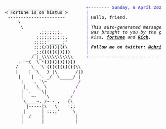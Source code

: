 <pre style="font-family:Menlo,'DejaVu Sans Mono',consolas,'Courier New',monospace"> ______________________        <span style="color: #5f5fff; text-decoration-color: #5f5fff">+-------- </span><span style="color: #5f5fff; text-decoration-color: #5f5fff; font-weight: bold">Sunday, 6 April 2025</span><span style="color: #5f5fff; text-decoration-color: #5f5fff"> --------+</span> <a href="https://www.informatik.uni-leipzig.de/~akiki/">Christopher Akiki</a>                
<span style="font-weight: bold">&lt;</span><span style="color: #000000; text-decoration-color: #000000"> Fortune is on hiatus </span><span style="font-weight: bold">&gt;</span>       <span style="color: #5f5fff; text-decoration-color: #5f5fff">|</span>                                      <span style="color: #5f5fff; text-decoration-color: #5f5fff">|</span> ┣━━ Interests                    
 ----------------------        <span style="color: #5f5fff; text-decoration-color: #5f5fff">|</span> Hello, friend.                       <span style="color: #5f5fff; text-decoration-color: #5f5fff">|</span> ┃   ┣━━ My cat                   
     \                         <span style="color: #5f5fff; text-decoration-color: #5f5fff">|</span>                                      <span style="color: #5f5fff; text-decoration-color: #5f5fff">|</span> ┃   ┣━━ Representation Learning  
      \                        <span style="color: #5f5fff; text-decoration-color: #5f5fff">|</span> <span style="font-style: italic">This auto-generated message panel </span>   <span style="color: #5f5fff; text-decoration-color: #5f5fff">|</span> ┃   ┣━━ Language Generation      
             ,;;;;;;;,         <span style="color: #5f5fff; text-decoration-color: #5f5fff">|</span> <span style="font-style: italic">was brought to you by the </span><span style="font-weight: bold; font-style: italic"><a href="https://en.wikipedia.org/wiki/Cowsay">cowsay</a></span><span style="font-style: italic"> </span>    <span style="color: #5f5fff; text-decoration-color: #5f5fff">|</span> ┃   ┣━━ Text Mining              
            ;;;;;;;;;;;,       <span style="color: #5f5fff; text-decoration-color: #5f5fff">|</span> <span style="font-style: italic">kiss, </span><span style="font-weight: bold; font-style: italic"><a href="https://en.wikipedia.org/wiki/Fortune_(Unix)">fortune</a></span><span style="font-style: italic"> and </span><span style="font-weight: bold; font-style: italic"><a href="https://github.com/willmcgugan/rich">Rich</a></span><span style="font-style: italic">. </span>             <span style="color: #5f5fff; text-decoration-color: #5f5fff">|</span> ┃   ┣━━ Dataset Creation         
           ;;;;;<span style="color: #008000; text-decoration-color: #008000">&#x27;_____;&#x27;</span>       <span style="color: #5f5fff; text-decoration-color: #5f5fff">|</span>                                      <span style="color: #5f5fff; text-decoration-color: #5f5fff">|</span> ┃   ┗━━ TODO                     
           ;;;<span style="font-weight: bold">(</span><span style="color: #800080; text-decoration-color: #800080">/</span><span style="font-weight: bold">))))</span>|<span style="font-weight: bold">((</span>\       <span style="color: #5f5fff; text-decoration-color: #5f5fff">|</span> <span style="font-weight: bold; font-style: italic">Follow me on twitter: </span><span style="font-weight: bold; font-style: italic"><a href="https://twitter.com/christopher">@christopher</a></span>   <span style="color: #5f5fff; text-decoration-color: #5f5fff">|</span> ┣━━ Past Lives                   
           _;;<span style="font-weight: bold">((((((</span>|<span style="font-weight: bold">))))</span>      <span style="color: #5f5fff; text-decoration-color: #5f5fff">|</span>                                      <span style="color: #5f5fff; text-decoration-color: #5f5fff">|</span> ┃   ┣━━ Sociocultural antropology
          <span style="color: #800080; text-decoration-color: #800080">/</span> |_\\\\\\\\\\\\     <span style="color: #5f5fff; text-decoration-color: #5f5fff">+--------------------------------------+</span> ┃   ┗━━ Network Engineering      
     .--~<span style="font-weight: bold">(</span>  \ ~<span style="font-weight: bold">))))))))))))</span>                                             ┣━━ Current Location             
    <span style="color: #800080; text-decoration-color: #800080">/</span>     \  `\-<span style="font-weight: bold">(((((((((((</span>\\                                           ┃   ┗━━ Leipzig, Germany         
    |    | `\   <span style="font-weight: bold">)</span> |\       <span style="color: #800080; text-decoration-color: #800080">/</span>|<span style="font-weight: bold">)</span>                                          ┗━━ Previous Locations           
     |    |  `. _/  \_____/ |                                               ┣━━ Durham, England          
      |    , `\~            <span style="color: #800080; text-decoration-color: #800080">/</span>                                               ┗━━ Zouk Mikael, Lebanon     
       |    \  \           <span style="color: #800080; text-decoration-color: #800080">/</span>                                                                             
      | `.   `\|          <span style="color: #800080; text-decoration-color: #800080">/</span>                                                                              
      |   ~-   `\        <span style="color: #800080; text-decoration-color: #800080">/</span>                                                                               
       \____~._/~ -_,   <span style="font-weight: bold">(</span>\                                                                               
        |-----|\   \    &#x27;;;                                                                              
       |      | :;;;&#x27;     \                                                                              
      |  <span style="color: #800080; text-decoration-color: #800080">/</span>    |            |                                                                             
      |       |            |                                                                             
                                                                                                         
</pre>
